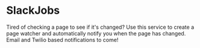 # SlackJobs
Tired of checking a page to see if it's changed? Use this service to create a page watcher and automatically notify you when the page has changed. Email and Twilio based notifications to come!
